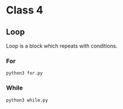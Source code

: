 # Class 4

## Loop

Loop is a block which repeats with conditions.

### For

```shell script
python3 for.py
```

### While

```shell script
python3 while.py
```